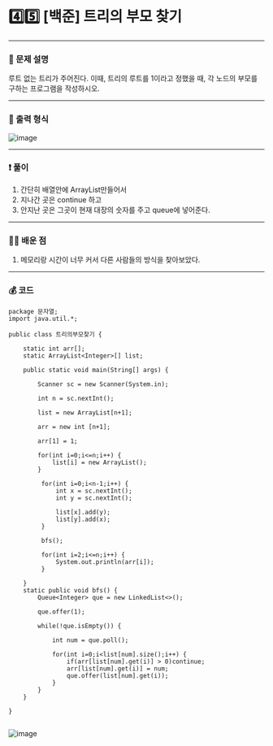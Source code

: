# 4️⃣5️⃣ [백준] 트리의 부모 찾기 </span> 

---
### 📃 문제 설명
루트 없는 트리가 주어진다. 이때, 트리의 루트를 1이라고 정했을 때, 각 노드의 부모를 구하는 프로그램을 작성하시오.

---
### 🔑 출력 형식
![image](https://github.com/handaldog/DailyAlgo/assets/96431408/48dddc2f-e4db-4ac4-98da-69c155e1e9d4)


---
### ❗️ 풀이 
1. 간단히 배열안에 ArrayList만들어서
2. 지나간 곳은 continue 하고
3. 안지난 곳은 그곳이 현재 대장의 숫자를 주고 queue에 넣어준다.


--- 
### 👨‍💻 배운 점
1. 메모리랑 시간이 너무 커서 다른 사람들의 방식을 찾아보았다.

---
### 💰 코드
```
package 문자열;
import java.util.*;

public class 트리의부모찾기 {
	
	static int arr[];
	static ArrayList<Integer>[] list;

	public static void main(String[] args) {
		
		Scanner sc = new Scanner(System.in);
					
		int n = sc.nextInt();
		
		list = new ArrayList[n+1];
		
		arr = new int [n+1];
		
		arr[1] = 1;
		
		for(int i=0;i<=n;i++) {
			list[i] = new ArrayList();
		}
		 
		 for(int i=0;i<n-1;i++) {
			 int x = sc.nextInt();
			 int y = sc.nextInt();
			 
			 list[x].add(y);
			 list[y].add(x);
		 }
		 
		 bfs();
		 
		 for(int i=2;i<=n;i++) {
			 System.out.println(arr[i]);
		 }
		
	}
	static public void bfs() {
		Queue<Integer> que = new LinkedList<>();
		
		que.offer(1);
		
		while(!que.isEmpty()) {
			
			int num = que.poll();
			
			for(int i=0;i<list[num].size();i++) {
				if(arr[list[num].get(i)] > 0)continue;
				arr[list[num].get(i)] = num;
				que.offer(list[num].get(i));
			}
		}
	}

}


```
![image](https://github.com/handaldog/DailyAlgo/assets/96431408/efd4810e-e8e1-4abd-9407-61a7d9c8279f)
